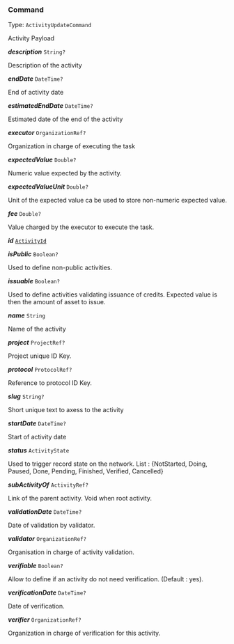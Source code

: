 

### Command

Type: `ActivityUpdateCommand`

Activity Payload

  
<article>

***description*** `String?` 

Description of the activity

</article>
<article>

***endDate*** `DateTime?` 

End of activity date

</article>
<article>

***estimatedEndDate*** `DateTime?` 

Estimated date of the end of the activity

</article>
<article>

***executor*** `OrganizationRef?` 

Organization in charge of executing the task

</article>
<article>

***expectedValue*** `Double?` 

Numeric value expected by the activity.

</article>
<article>

***expectedValueUnit*** `Double?` 

Unit of the expected value ca be used to store non-numeric expected value.

</article>
<article>

***fee*** `Double?` 

Value charged by the executor to execute the task.

</article>
<article>

***id*** [`ActivityId`](#activityid) 

</article>
<article>

***isPublic*** `Boolean?` 

Used to define non-public activities.

</article>
<article>

***issuable*** `Boolean?` 

Used to define activities validating issuance of credits. Expected value is then the amount of asset to issue.

</article>
<article>

***name*** `String` 

Name of the activity

</article>
<article>

***project*** `ProjectRef?` 

Project unique ID Key.

</article>
<article>

***protocol*** `ProtocolRef?` 

Reference to protocol ID Key.

</article>
<article>

***slug*** `String?` 

Short unique text to axess to the activity

</article>
<article>

***startDate*** `DateTime?` 

Start of activity date

</article>
<article>

***status*** `ActivityState` 

Used to trigger record state on the network. List : {NotStarted, Doing, Paused, Done, Pending, Finished, Verified, Cancelled}

</article>
<article>

***subActivityOf*** `ActivityRef?` 

Link of the parent activity. Void when root activity.

</article>
<article>

***validationDate*** `DateTime?` 

Date of validation by validator.

</article>
<article>

***validator*** `OrganizationRef?` 

Organisation in charge of activity validation.

</article>
<article>

***verifiable*** `Boolean?` 

Allow to define if an activity do not need verification. (Default : yes).

</article>
<article>

***verificationDate*** `DateTime?` 

Date of verification.

</article>
<article>

***verifier*** `OrganizationRef?` 

Organization in charge of verification for this activity.

</article>

